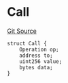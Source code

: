 # Call
[Git Source](https://github.com/kalidao/keep/blob/bf21b4d1d146ef800f17003b87f2cf6914c6539e/src/Keep.sol)


```solidity
struct Call {
    Operation op;
    address to;
    uint256 value;
    bytes data;
}
```

